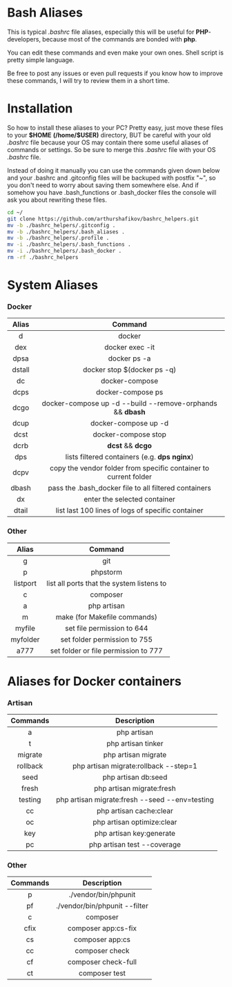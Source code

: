 # Bash Aliases

This is typical *.bashrc* file aliases, especially this will be useful for **PHP**-developers, because most of
the commands are bonded with **php**.

You can edit these commands and even make your own ones. Shell script is pretty simple language.

Be free to post any issues or even pull requests if you know how to improve these commands,
I will try to review them in a short time.

# Installation

So how to install these aliases to your PC?
Pretty easy, just move these files to your **\$HOME** **(/home/$USER)** directory, BUT be careful with your old *.bashrc* file
because your OS may contain there some useful aliases of commands or settings. So be sure to merge this *.bashrc* file 
with your OS *.bashrc* file. 

Instead of doing it manually you can use the commands given down below and your .bashrc and .gitconfig files will be backuped with postfix "~", so
you don't need to worry about saving them somewhere else. And if somehow you have .bash_functions or .bash_docker files the console will ask you about rewriting these files.
```bash
cd ~/
git clone https://github.com/arthurshafikov/bashrc_helpers.git
mv -b ./bashrc_helpers/.gitconfig .
mv -b ./bashrc_helpers/.bash_aliases .
mv -b ./bashrc_helpers/.profile .
mv -i ./bashrc_helpers/.bash_functions .
mv -i ./bashrc_helpers/.bash_docker .
rm -rf ./bashrc_helpers
```

# System Aliases

### Docker
| Alias  |                             Command                              |
|:------:|:----------------------------------------------------------------:|
|   d    |                              docker                              |
|  dex   |                         docker exec -it                          |
|  dpsa  |                           docker ps -a                           |
| dstall |                   docker stop $(docker ps -q)                    |
|   dc   |                          docker-compose                          |
|  dcps  |                        docker-compose ps                         |
|  dcgo  |   docker-compose up -d --build --remove-orphands && **dbash**    |
|  dcup  |                       docker-compose up -d                       |
|  dcst  |                       docker-compose stop                        |
|  dcrb  |                       **dcst** && **dcgo**                       |
|  dps   |          lists filtered containers (e.g. **dps nginx**)          |
|  dcpv  | copy the vendor folder from specific container to current folder |
| dbash  |      pass the .bash_docker file to all filtered containers       |
|   dx   |                   enter the selected container                   |
| dtail  |        list last 100 lines of logs of specific container         |


### Other
|  Alias   |                  Command                  |
|:--------:|:-----------------------------------------:|
|    g     |                    git                    |
|    p     |                 phpstorm                  |
| listport | list all ports that the system listens to |
|    c     |                 composer                  |
|    a     |                php artisan                |
|    m     |       make (for Makefile commands)        |
|  myfile  |        set file permission to 644         |
| myfolder |       set folder permission to 755        |
|   a777   |   set folder or file permission to 777    |

# Aliases for Docker containers

### Artisan
| Commands |                  Description                   |
|:--------:|:----------------------------------------------:|
|    a     |                  php artisan                   |
|    t     |               php artisan tinker               |
| migrate  |              php artisan migrate               |
| rollback |     php artisan migrate:rollback --step=1      |
|   seed   |              php artisan db:seed               |
|  fresh   |           php artisan migrate:fresh            |
| testing  | php artisan migrate:fresh --seed --env=testing |
|    cc    |            php artisan cache:clear             |
|    oc    |           php artisan optimize:clear           |
|   key    |            php artisan key:generate            |
|    pc    |          php artisan test --coverage           |

### Other
| Commands |                  Description                   |
|:--------:|:----------------------------------------------:|
|    p     |              ./vendor/bin/phpunit              |
|    pf    |         ./vendor/bin/phpunit --filter          |
|    c     |                    composer                    |
|   cfix   |              composer app:cs-fix               |
|    cs    |                composer app:cs                 |
|    cc    |                 composer check                 |
|    cf    |              composer check-full               |
|    ct    |                 composer test                  |
